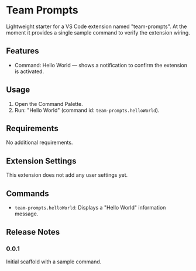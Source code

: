 # Team Prompts

Lightweight starter for a VS Code extension named "team-prompts". At the moment it provides a single sample command to verify the extension wiring.

## Features

- Command: Hello World — shows a notification to confirm the extension is activated.

## Usage

1. Open the Command Palette.
2. Run: "Hello World" (command id: `team-prompts.helloWorld`).

## Requirements

No additional requirements.

## Extension Settings

This extension does not add any user settings yet.

## Commands

- `team-prompts.helloWorld`: Displays a "Hello World" information message.

## Release Notes

### 0.0.1

Initial scaffold with a sample command.
